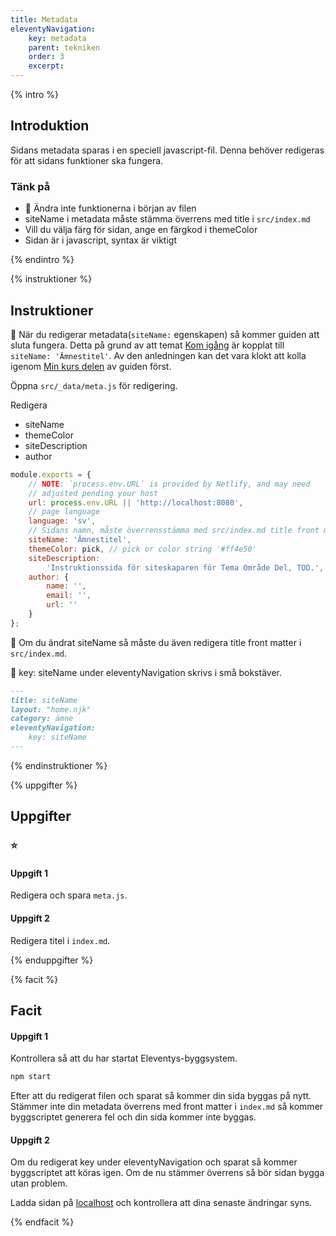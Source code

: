 ```yaml
---
title: Metadata
eleventyNavigation:
    key: metadata
    parent: tekniken
    order: 3
    excerpt: 
---
```

{% intro %}

## Introduktion

Sidans metadata sparas i en speciell javascript-fil. Denna behöver redigeras för
att sidans funktioner ska fungera.

### Tänk på
- 🛑 Ändra inte funktionerna i början av filen
- siteName i metadata måste stämma överrens med title i ```src/index.md```
- Vill du välja färg för sidan, ange en färgkod i themeColor
- Sidan är i javascript, syntax är viktigt

{% endintro %}

{% instruktioner %}

## Instruktioner

🛑 När du redigerar metadata(```siteName:``` egenskapen) så kommer guiden att sluta fungera.
Detta på grund av att temat [Kom igång](/kom-igang/kom-igang.html) är kopplat till ```siteName: 'Ämnestitel'```. 
Av den anledningen kan det vara klokt att kolla igenom 
[Min kurs delen](../min-kurs/min-kurs.html) av guiden först.

Öppna ```src/_data/meta.js``` för redigering.

Redigera
- siteName
- themeColor
- siteDescription
- author

```js
module.exports = {
    // NOTE: `process.env.URL` is provided by Netlify, and may need
    // adjusted pending your host
    url: process.env.URL || 'http://localhost:8080',
    // page language
    language: 'sv',
    // Sidans namn, måste överrensstämma med src/index.md title front matter
    siteName: 'Ämnestitel',
    themeColor: pick, // pick or color string '#ff4e50'
    siteDescription:
        'Instruktionssida för siteskaparen för Tema Område Del, TOD.',
    author: {
        name: '',
        email: '',
        url: ''
    }
};
```

🛑 Om du ändrat siteName så måste du även redigera title front matter i ```src/index.md```.

🛑 key: siteName under eleventyNavigation skrivs i små bokstäver.

```md
---
title: siteName
layout: "home.njk"
category: ämne
eleventyNavigation:
    key: siteName
---
```

{% endinstruktioner %}

{% uppgifter %}

## Uppgifter
### ⭐
#### Uppgift 1

Redigera och spara ```meta.js```.

#### Uppgift 2

Redigera titel i ```index.md```.

{% enduppgifter %}

{% facit %}

## Facit

#### Uppgift 1

Kontrollera så att du har startat Eleventys-byggsystem.

```bash
npm start
```
Efter att du redigerat filen och sparat så kommer din sida byggas på nytt.
Stämmer inte din metadata överrens med front matter i ```index.md``` så kommer byggscriptet
generera fel och din sida kommer inte byggas.

#### Uppgift 2

Om du redigerat key under eleventyNavigation och sparat så kommer byggscriptet 
att köras igen. Om de nu stämmer överrens så bör sidan bygga utan problem.

Ladda sidan på [localhost](http://localhost:8080) och kontrollera att dina 
senaste ändringar syns.

{% endfacit %}